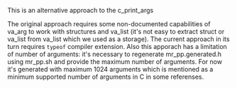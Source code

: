 This is an alternative approach to the c_print_args

The original approach requires some non-documented capabilities of va_arg to work with structures and
va_list (it's not easy to extract struct or va_list from va_list which we used as a storage).
The current approach in its turn requires `typeof` compiler extension.
Also this apporach has a limitation of number of arguments: it's necessary to regenerate mr_pp.generated.h using mr_pp.sh and provide the maximum number of arguments. For now it's generated with maximum 1024 arguments
which is mentioned as a minimum supported number of arguments in C in some referenses. 

